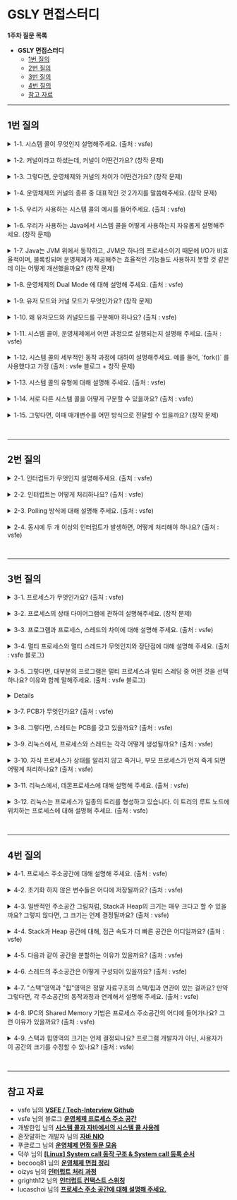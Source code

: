 
# GSLY 면접스터디

**1주차 질문 목록**

- **GSLY 면접스터디**
  - [1번 질의](#1번-질의)
  - [2번 질의](#2번-질의)
  - [3번 질의](#3번-질의)
  - [4번 질의](#4번-질의)
  - [참고 자료](#참고-자료)

<hr>

## 1번 질의

<details><summary>1-1. 시스템 콜이 무엇인지 설명해주세요. (출처 : vsfe)</summary>

<br>

- <ins><strong>시스템 콜은 운영체제의 커널이 제공하는 서비스에 대해, 응용 프로그램의 요청에 따라 커널에 접근하기 위한 인터페이스</strong></ins>
    - 예를 들어, 프로세스가 시스템의 자원이나, 서비스를 필요로 할 경우 운영체제에게 시스템 콜을 통하여 요청 할 수 있음

- 사용자 프로그램이 운영체제의 서비스를 받기 위해 커널 함수를 호출하는 것

- 시스템 콜은 <ins>소프트웨어 인터럽트</ins>인 Trap의 한 종류이다.

<br>

> Interrupt (넓은 의미)
> - Interrupt (하드웨어 인터럽트, 비동기적 인터럽트) : 좁은 의미의 인터럽트로써, 하드웨어가 발생시킨 인터럽트
> - Trap (소프트웨어 인터럽트)
>   - Exception (동기적 인터럽트, 비자발적) : 다른 메모리에 접근, 오버플로, 언더플로, 입출력 장치에 의한 인터럽트, 0으로 나눗셈 한 경우 등등
>   - System call (자발적) : 프로그램이 커널 함수를 호출하는 경우

</details>

<br>

<details><summary>1-2. 커널이라고 하셨는데, 커널이 어떤건가요? (창작 문제)</summary>

<br>

- 커널은 운영체제의 핵심적인 부분으로, 항상 실행되고 있는 중요한 프로그램

- 하드웨어와 응용 프로그램 사이에서 직접적인 상호작용을 담당

</details>

<br>

<details><summary>1-3. 그렇다면, 운영체제와 커널의 차이가 어떤건가요? (창작 문제)</summary>

<br>

- 운영체제는 시스템 전체를 관리하고 사용자와 응용 프로그램에 다양한 서비스를 제공

- 커널은 운영체제의 핵심 부분으로 하드웨어와 직접적으로 상호 작용하여 시스템 기능을 제공하고 관리

- 운영체제 전체가 컴퓨터 부팅 시 반드시 실행되어야 하는 것은 아님. 그러나, 커널은 반드시 실행되어야함.

</details>

<br>

<details><summary>1-4. 운영체제의 커널의 종류 중 대표적인 것 2가지를 말씀해주세요. (창작 문제)</summary>

<br>

<p align="center"><img src="../image/2024.03.11-신재윤-image01.png" height="50%", width="75%"></p>

- 모놀리식 커널 : Application을 제외한 모든 system 관련 기능들 (예를 들어, I/O, 네트워크, 디바이스 지원, IPC, Filesystem 등등) 운영체제에서 일어나는 모든 일을 한 개의 커널이 전부 처리하는 방식이다. 대표적인 예시로 Unix, Linux 등등
    - 장점 : 각 Component간의 커뮤니케이션이 효율적
    - 단점 : 디바이스 드라이버를 추가/삭제 하려면 커널을 재빌드 해야 한다. 또한 하나가 죽으면 전체 시스템이 죽음

- 마이크로 커널 : 핵심적인 기능인 스케쥴링, 메모리 관리 등등만 커널에 담고 나머지는 제외하여 가볍게 만든 커널이다. 기존에 모놀리식 커널이 갖고 있던 시스템 기능들(VFS, IPC, Device driver)은 커널위의 서버의 형태로 존재한다. 이러한 이유로 하나의 서비스가 죽더라도 커널 전체가 죽는 일은 없다. 대표적인 예시로 임베디드 시스템에서 주로 사용된다.
    - 장점 : 서버를 추가하는 방식이기 때문에 기능을 추가하기 쉽고, 시스템이 견고하며 리얼타임성(실시간성)이 높음
    - 단점 : 시스템 기능들이 서버의 형태로 존재하기 때문에 커뮤니케이션 오버헤드가 있다.

- 위 두가지를 섞은 구조가 하이브리드 커널이다. 모듈의 형태로 쉽게 시스템 기능을 추가 할 수 있는 방식인데 윈도우가 가장 대표적

</details>

<br>

<details><summary>1-5. 우리가 사용하는 시스템 콜의 예시를 들어주세요. (출처 : vsfe)</summary>

<br>

<p align="center"><img src="../image/2024.03.11-신재윤-image02.png" height="50%", width="75%"></p>

- 예시 1) 터미널에 `cp in.txt out.txt` 명령어 입력 시 발생하는 시스템 콜
    - `in.txt` 파일이 접근할 수 있는 파일인지 검사하기 위해 시스템 콜 호출
    - 복사한 파일을 저장하기 위해 `out.txt` 도 검사하기 위해 시스템 콜 호출
    - 이 간단한 작업에서 아래와 같이 어마어마한 시스템 콜 발생

- 예시 2) `fork()`
  - 현재 프로세스와 동일한 새로운 프로세스를 생성할 때 사용
  - child process를 생성하기 위한 시스템 콜
  - 특징
    - 부모 프로세스 : 리턴 값이 자식 프로세스의 PID
    - 자식 프로세스 : 리턴 값이 0
    - 자식 프로세스는 열린 파일과 같은 자원, 권한, 스케줄링 속성을 부모 프로세스로부터 상속
  - 쓰기 시 복사(copy-on-write) 사용
    - 자식 프로세스가 시작할 때 부모의 페이지를 당분간 함께 사용
    - 둘중 한 프로세스가 공유중인 페이지에 쓸 때(변경점이 생겼을 때) 복사본을 생성
    - 수정을 하는 페이지에 대해서만 복사본이 생김 → 코드와 같은 곳은 자식과 부모 간 그대로 공유
    - 별도의 수정이 없을 시 vfork를 사용할 수도 있음(쓰기 시 복사 미사용, 데이터 영역 공유)
  - 데몬 프로세스의 경우 PID가 1인 systemd에서 fork되어 생성됨, 모든 데몬 프로세스의 루트 프로세스는 systemd

- 예시 3) `exec()`
  - 특정 바이너리 파일을 메모리로 적재하고, 기존 프로그램을 파괴하는 명령
  - 기존 프로세스에 새로운 프로세스를 덮어쓰기 하는 작업
  - 특징
    - 포크 이후 사용하면 부모 프로세스와 커널 자원을 공유하는 통신 가능한 다른 프로세스가 생성되는 것으로 볼 수 있음
    - 메모리가 새로운 프로세스로 대체되는 과정

- 그 외) `exit`, `open`, `getpid` 등등 다양함

</details>

<br>

<details><summary>1-6. 우리가 사용하는 Java에서 시스템 콜을 어떻게 사용하는지 자유롭게 설명해주세요. (창작 문제)</summary>

<br>

- C와 같은 언어는 직접 메모리에 접근하여 할당하거나 해제하지만, 이와 다르게 Java는 개발자가 직접 메모리를 관리하지 않는다. Java는 JVM 위에서 돌아가기에 이와 연관있다.

- Java는 시스템 콜을 사용하기 위해 JNI를 통하여 네이티브 메서드를 활용한다.
  - JNI(Java Navtive Interface) : C 혹은 C++로 작성된 모듈에 접근하게 해주는 인터페이스

- JVM → JNI → 시스템 콜 → 커널 → 디스크 컨트롤러 → 커널 버퍼 복사 → JVM 버퍼 복사

- 추가로, I/O 작업을 하는 상황이라 가정하면 읽기 요청을 한 쓰레드가 디스크에서 프로세스 내부 버퍼로 복사를 할 때 Blocking이 발생하기도 한다.

</details>

<br>

<details><summary>1-7. Java는 JVM 위에서 동작하고, JVM은 하나의 프로세스이기 때문에 I/O가 비효율적이며, 블록킹되며 운영체제가 제공해주는 효율적인 기능들도 사용하지 못할 것 같은데 이는 어떻게 개선했을까요? (창작 문제)</summary>

<br>

- JDK 1.4부터 기존에 입출력이 스트림 기반이며 논-버퍼 방식인 I/O의 느린 속도를 개선하고자 NIO (New I/O)가 추가 되었음

- NIO는 입출력이 채널 방식이라 양방향 통신이 가능해졌고, Buffer 방식을 지원하고 비동기를 지원한다.

- 이때문에, 1-6에서 언급한 순서가 가능하게 되었음

</details>

<br>

<details><summary>1-8. 운영체제의 Dual Mode 에 대해 설명해 주세요. (출처 : vsfe)
</summary>

<br>

- Dual Mode(이중 모드)란, CPU가 유저 모드(User Mode)와 커널 모드(Kernel Mode) 두 가지 모드 중 하나로 동작할 수 있는 기능을 의미

- 시스템의 안정성과 보안을 강화하기 위해 도입된 개념으로, 응용 프로그램과 운영 체제 간의 상호작용을 효과적으로 제어

</details>

<br>

<details><summary>1-9. 유저 모드와 커널 모드가 무엇인가요? (창작 문제)</summary>

<br>

<p align="center"><img src="../image/2024.03.11-신재윤-image03.png" height="50%", width="75%"></p>

- 운영체제는 <ins><strong>사용자 애플리케이션이 시스템을 손상시키는 것을 방지하기 위해</strong></ins> 2가지 모드 제공
  - CPU에 있는 Mode bit로 모드를 구분하여 0은 커널모드, 1은 사용자모드로 나뉨

- 유저 모드: 사용자 애플리케이션 코드 실행, 사용자가 접근할 수 있는 영역에 제한 있음, 하드웨어 접근 안됨 (시스템 콜 필요, 사용자 애플리케이션이 유저 모드로 동작)

- 커널 모드: 파일 읽기/쓰기/출력 (디스크 드라이버가 커널 모드로 동작)

</details>

<br>

<details><summary>1-10. 왜 유저모드와 커널모드를 구분해야 하나요?  (출처 : vsfe)</summary>

<br>

<p align="center"><img src="../image/2024.03.11-신재윤-image05.png" height="50%", width="75%"></p>

- 간단하게 말하면, <ins><strong>사용자 모드와 커널 모드의 구분이 없다면, 응용 프로그램이 시스템에 접근할 수 있는 길이 열리기 때문</strong></ins>이다. 운영체제의 경우, 시스템에 영향을 끼칠 수 있는 몇몇 명령어를 <ins><strong>특권 명령 (Privileged Instruction)</strong></ins> 으로 지정함으로써 운영체제 자신을 보호한다. 응용 소프트웨어가 해당 명령을 시행하려고 접근하게 된다면, OS 측에서 잘못된 접근으로 인식하여 트랩을 걸어 프로그램을 중단 시켜버릴 수 있다.

- 입출력 장치 보호 : 사용자 애플리케이션에서 입출력을 사용하려면 운영체제를 통해서 수행하도록 하여 프로그램이 동시에 입출력을 사용하려고 하면 운영체제 내부에서 순서를 정하여 혼선을 막아줄 수 있음

- 메모리 보호 : 애플리케이션이 자신의 메모리 영역이 아닌 운영체제나 다른 애플리케이션의 메모리 영역에 침범하려하면 매우 위험하다. 따라서, address bus 중간에 설치된 하드웨어 칩인 MMU(Memory Management Unit)를 도입하여 두 개의 레지스터를 통해 해당 프로그램의 주소 범위를 저장하고 주소 범위에 해당하는 주소 값일 때만 bus를 통과하게 하여 메모리 보호

- CPU 보호 : 하나의 프로그램이 CPU를 독점하게 되면 다른 프로그램은 수행되지 못하니까 독점 방지해야한다. 대표적인 예시로 무한 반복이 있는데, 이를 해결하기 위해 Timer를 두어 일정 시간이 지나면 타이머 인터럽트를 발생시키고, 인터럽트가 발생하면 반드시 운영체제 내의 ISR로 이동하므로, 해당 ISR에서 각 프로그램의 CPU 점유 시간을 측정하여 적절히 분배되도록 조정하도록 함

</details>

<br>

<details><summary>1-11. 시스템 콜이, 운영체제에서 어떤 과정으로 실행되는지 설명해 주세요. (출처 : vsfe)</summary>

<br>

1. 응용 프로그램이 시스템 콜을 통하여 원하는 서비스 요청
2. trap mode bit = 0 이용하여 CPU 모드가 유저 모드(1)에서 커널 모드(0)로 변경
3. 시스템 콜 수행
4. 끝나면 return mode bit = 1 이용하여 커널 모드(0)에서 유저 모드(1)로 변경되면서 응용 프로그램으로 결과 반환

<br>

조금 더 쉬운 버전으로 설명하면 아래와 같다.

1. 유저모드에서 프로세스 실행
2. 프로세스가 시스템 콜 호출
3. 커널모드로 전환
4. 작업 수행
5. 작업 완료 이후 유저모드로 다시 전환

</details>

<br>

<details><summary>1-12. 시스템 콜의 세부적인 동작 과정에 대하여 설명해주세요. 예를 들어, `fork()` 를 사용했다고 가정 (출처 : vsfe 블로그 + 창작 문제)</summary>

<br>

<p align="center"><img src="../image/2024.03.11-신재윤-image04.png" height="50%", width="75%"></p>

1. 응용 프로그램에서 `fork()` 시스템 콜 호출

2. C 라이브러리인 libc.a 같은 곳에서 `fork()` 시스템 콜 고유 번호인 2 저장하고 `0x80` 인터럽트 발생시킴

3. 커널은 IDT (Interrupt Descripter Table, 인터럽트의 종류를 판단하기 위해 사용함) 에서 `0x80` 주소에 있는 `system_call()` 찾음

4. `system_call()` 함수에서는 호출된 시스템 콜 번호와 모든 레지스터를 스택에 저장하고 올바른 시스템콜 번호인지 검사후 `sys_calll_table[시스템_콜_테이블]`에서 시스템 콜 번호에 해당하는 함수를 호출

5. 함수가 종료 되면 entry.S에 정의되어 있는 ret_from_sys_call()함수에 의해 사용자 프로세서로 돌아감

</details>

<br>

<details><summary>1-13. 시스템 콜의 유형에 대해 설명해 주세요. (출처 : vsfe)</summary>

<br>

- 대표적으로 `파일 관리` (open, read, write, close), `프로세스 제어` (fork, wait, exit), `장치 관리` (read, write), `정보 유지` (getpid, alarm, sleep), `통신` (pipe), `보호` (chmod, umask)가 있음

</details>

<br>

<details><summary>1-14. 서로 다른 시스템 콜을 어떻게 구분할 수 있을까요? (출처 : vsfe)</summary>

<br>

- 커널은 내부적으로 각각의 시스템 콜을 구분하기 위해 각각 시스템 콜은 고유한 이름, 매개변수, 시스템 콜 번호, 번호에 해당하는 서비스 루틴 등을 가지고 있음
    - 시스템 콜 이름 : open, read, write와 같이 다른 이름
    - 매개변수 : 매개변수의 종류와 값에 따라 시스템 콜이 어떤 동작 수행하는지 구분 가능
        - 예를 들어, open 이면 파일 경로와 옵션을 매개변수로 전달
        - 예를 들어, fork 이면 새로운 프로세스를 생성하는데 필요한 정보를 매개변수로 전달

- 커널은 요청받은 시스템 콜에 대응하는 기능번호를 확인 -> 그에 맞는 서비스 루틴 호출

</details>

<br>

<details><summary>1-15. 그렇다면, 이때 매개변수를 어떤 방식으로 전달할 수 있을까요? (창작 문제)</summary>

- 매개변수를 레지스터에 담기
    - 매개변수가 레지스터의 수보다 많은 경우가 있으므로 적절한 방법 X

- **매개변수를 연속적 (블록) 또는 불연속적 (테이블 사용)으로 메모리에 담은 뒤, 주소를 레지스터에 담기**
    - 크기에 제한이 없으므로, 보통 이 방법을 많이 사용

- 스택에 매개변수를 담기
    - 스택에 담긴 모든 데이터를 레지스터에 옮기고 스택에 원소를 담아야 하기 때문에, 결과적으로 첫 번째 방법과 큰 차이가 없음

</details>

<br><hr>

## 2번 질의

<details><summary>2-1. 인터럽트가 무엇인지 설명해주세요. (출처 : vsfe)</summary>

<br>

- 인터런트는 <ins><strong>현재 실행 중인 작업을 즉시 중단하고 발생한 상황에 대한 우선 처리가 필요함을 CPU에 알리는 것</strong></ins>이다. 

- 필요 이유 : 대부분의 컴퓨터는 한 개의 CPU를 사용하므로 한 순간에는 하나의 일 밖에 처리할 수 없기 때문에 어떤 일을 처리하는 도중에 우선 순위가 급한 일을 처리할 필요가 있을 때 대처할 수 있는 방안이 필요

- 인터럽트에는 하드웨어 인터럽트와 소프트웨어 인터럽트가 있고, 소프트웨어 인터럽트는 다시 비자발적인 exception과 자발적인 system call로 나뉜다.

- Interrupt (하드웨어 인터럽트, 비동기적 인터럽트) : 좁은 의미의 인터럽트로써, 하드웨어가 발생시킨 인터럽트
 - Trap (소프트웨어 인터럽트)
   - Exception (동기적 인터럽트, 비자발적) : 다른 메모리에 접근, 오버플로, 언더플로, 입출력 장치에 의한 인터럽트, 0으로 나눗셈 한 경우 등등
   - System call (자발적) : 프로그램이 커널 함수를 호출하는 경우

<br>

> - 외부 인터럽트와 로 보는 시선도 있음 (출처 : [vsfe](https://velog.io/@klm03025/%EC%9A%B4%EC%98%81%EC%B2%B4%EC%A0%9C-%EC%9D%B8%ED%84%B0%EB%9F%BD%ED%8A%B8%EC%8B%9C%EC%8A%A4%ED%85%9C-%EC%BD%9C))
>   - 내부 인터럽터를 트랩이라고 한다고 함 
>   <br><br>
> - <ins><strong>외부 인터럽트</strong></ins>
>   - 전원 이상 인터럽트(Power fail interrupt) : 정전이 발생하거나, 파워에 이상이 발생했을 때 동작
>   - 기계 착오 인터럽트(Machine check interrupt) : CPU에 문제가 발생할 때 동작
>   - 외부 신호 인터럽트(External interrupt)
>       - 타이머에 의한 인터럽트 : 여러 프로세스가 하나의 CPU를 공유하기 때문에, 다양한 방법으로 CPU는 어떤 프로세스를 다룰지 선택할 수 있다. (우리는 이것을 CPU 스케쥴링이라고 부름) 여기서, Time Sharing 방식의 Preemptive 스케쥴링을 선택할 수 있는데, 여기서 자원이 할당된 시간이 다 끝난 경우 해당 프로세스를 중단해야 한다. (Context Switching)
>       - 키보드로 인터럽트 키를 누른 경우 : ex. Control + Alt + Delete
>       - 외부장치로부터 인터럽트 요청이 있는 경우
>   - 입출력 인터럽트(I/O Interrupt)
>       - 입출력장치가 데이터 전송을 요구하거나 전송이 끝나 다음 동작이 수행되어야 할 경우
>       - 입출력 데이터에 이상이 있는 경우
> <br><br>
> - <ins><strong>내부 인터럽트</strong></ins>
>   - 잘못된 명령이나 잘못된 데이터를 사용할때 발생한다. 다른 말로 프로그램 검사 인터럽트 (Program check interrupt) 라고 부르는데, 크게 다음과 같은 것들이 있다.
>   - Division by zero
>   - Overflow/Underflow
>   - 기타 프로그램 Exception

</details>

<br>

<details><summary>2-2. 인터럽트는 어떻게 처리하나요? (출처 : vsfe)</summary>

<br>

<p align="center"><img src="../image/2024.03.11-신재윤-image06.png" height="50%", width="75%"></p>

1. <ins><strong>하드웨어에서 트리거 이벤트 발생 시, 인터럽트 요청 신호를 CPU의 인터럽트 요청 라인이라는 선으로 보냄</strong></ins>

2. <ins><strong>CPU가 인터럽트 요청 라인을 통해 인터럽트를 감지하면 인터럽트 핸들링 시작</strong></ins>
   - 인터럽트 핸들링 (interrupt handling) : 인터럽트가 발생한 경우 처리해야 할 일의 절차
   - 인터럽트 핸들러는 디바이스에 맞게 다양하게 존재. ex) 키보드 인터럽트 핸들러, 터치 인터럽트 핸들러 등등

3. <ins><strong>현재 실행 중이던 프로그램은 중단하고, 상태를 프로세스 메모리 구조에서의 스택에 저장</strong></ins>
   - PCB(Process Control Block)에는 수행 중이던 PC, 메모리 주소, 레지스터 값, 하드웨어 상태 등이 저장됨
   - PC(Program Counter) : 다음에 실행할 명령어의 주소
   - Context : 프로세스와 관련된 정보의 집합
     - CPU register context => in CPU(Processor)
     - Code & data, Stack, PCB => in Memory

4. <ins><strong>인터럽트 벡터에서 인터럽트 서비스 루틴의 주소 찾음</strong></ins>
   - 인터럽트 벡터 (interrupt vector) : 인터럽트를 유발한 장치를 위한 인터럽트 서비스 루틴의 주소 배열

5. <ins><strong>인터럽트 서비스 루틴의 주소로 이동해서 인터럽트 서비스 루틴 수행</strong></ins>

6. <ins><strong>인터럽트 서비스 완료 이후, 원래 실행 중이던 프로그램으로 복구</strong></ins>
   - 이때, 이전에 실행 중이던 프로그램이 실행될 수도 있지만, 준비 큐의 가장 앞에 있던 프로그램이 다시 올라올 수도 있음
   - PCB에 저장된 context를 복구하면서 올라옴

</details>

<br>

<details><summary>2-3. Polling 방식에 대해 설명해 주세요. (출처 : vsfe)</summary>

<br>

- 인터럽트 방식과 비교되는 방식으로, CPU가 직접 입출력장치에 데이터를 가져오거나 내보내는 방식

- <ins><strong>Polling</strong></ins>
  - CPU가 직접 입출력장치에 데이터를 가져오거나 내보내는 방식
  - CPU가 입출력장치의 상태를 주기적으로 계속 검사하여 어떠한 조건을 만족하면 데이터 처리
  - 반복적인 모니터링 작업으로 인해 작업의 효율이 떨어지기 때문에 오늘날의 다양한 프로세스를 처리하기에는 적합하지 않음

- <ins><strong>Interrupt</strong></ins>
  - CPU가 아닌 주변의 입출력장치(입출력 관리자)가 대신 입출력 해주는 방식
    - 때문에 데이터의 입출력이 이루어지는 동안 CPU는 다른 작업을 할 수 있음
  - CPU의 작업과 저장장치의 데이터 이동을 독립적으로 운영할 수 있어 시스템의 효율을 높임
  - 현대 운영체제는 인터럽트 기반의 시스템을 사용

</details>

<br>

<details><summary>2-4. 동시에 두 개 이상의 인터럽트가 발생하면, 어떻게 처리해야 하나요? (출처 : vsfe)</summary>

<br>

- 최신 운영체제에서는 인터럽트가 비동기 이벤트를 처리하기 위해 자주 사용되기에, 두 개 이상의 인터럽트 발생에 대한 처리가 필요했음
- 인터럽트 마스킹, 인터럽트 우선순위 부여와 같은 방식으로 처리 가능

- <details><summary>자세한 설명</summary><ul><li>원칙적으로는 데이터의 일관성을 유지하기 위하여 인터럽트 처리 중에 다른 인터럽트가 발생하는 것을 허용하지 않음 → 그러나 현대 운영체제에서는 더욱 정교한 기능이 필요해졌음</li><ul><li><ins><strong>인터럽트 처리 연기</strong></ins> 가능해야함</li><li>적절한 인터럽트 핸들러로 <ins><strong></strong></ins> 할 방법 필요</li><li>우선순위가 높은 인터럽트와 낮은 인터럽트를 구분하고 적절한 긴급도로 대응할 수 있도록 <ins><strong>다단계 인트럽트</strong></ins>가 필요</li></ul><br><li><ins><strong>인터럽트 마스킹</strong></ins></li><br><p align="center"><img src="../image/2024.03.11-신재윤-image07.png" height="50%", width="75%"></p><ul><li>대부분 CPU에는 인터럽트 요청 라인(interrupt request line)이 2개 있음</li><li>마스크 불가능 인터럽트(nonmaskable interrupt) : 복구할 수 없는 메모리 오류와 같은 이벤트를 위한 것으로, 미리 예약된 것</li><li>마스킹 가능(maskable) : 인터럽트 되어서는 안되는 중요한 명령 시퀀스를 실행하기 이전에 CPU에 의해 꺼질 수 있음. 보통 장치 컨트롤러가 서비스를 요청하기 위해 사용</li><li>위 그림의 경우 0~31까지 마스킹 불가능, 32~255까지 마스킹 가능</li></ul><br><li><ins><strong>인터럽트 체인</strong></ins></li><ul><li>벡터 방식 인터럽트의 목적은 서비스가 필요한 장치를 결정하기 위해 하나의 인터럽트 핸들러가 가능한 모든 인터럽트 소스를 검색할 필요를 줄이는 것</li><li>그러나, 실제 컴퓨터에는 인터럽트 벡터의 주소 개수보다 많은 장치가 있음</li><li>인터럽트 체인을 통해 인터럽트 벡터의 각 원소는 인터럽트 핸들러 리스트의 헤드를 가리킴</li><li>인터럽트 발생 시, 요청을 처리할 수 있는 핸들러가 발견될 때까지 해당하는 리스트의 핸들러가 호출됨</li><li>이러한 방법을 통해, 큰 크기의 인터럽트 테이블의 오버헤드와 하나의 인터럽트 핸들러로 디스패치 하는 것의 비효율성을 줄였음 → 인터럽트 체인으로 효율적인 디스패치!</li><br></ul><li><ins><strong>인터럽트 우선순위 레벨</strong></ins></li><ul><li>CPU는 모든 인터럽트를 마스킹하지 않고도 우선순위가 낮은 인터럽트 처리를 연기할 수 있고, 우선순위가 높은 인터럽트가 우선순위가 낮은 인터럽트의 실행을 선점할 수 있음</li></ul></ul></details>

</details>

<br><hr>

## 3번 질의

<details><summary>3-1. 프로세스가 무엇인가요? (출처 : vsfe)</summary>

<br>

- <ins><strong>프로그램이 메모리에 올라가서 실행 중인 상태가 된 것</strong></ins>

- 각 프로세스는 고유한 메모리 공간, 리소스 및 시스템 관련 정보를 갖고 있으며, 독립적인 실행 단위
  - 메모리 구조 : Code 영역, Data 영역, Heap 영역, Stack 영역으로 구성 (4-1 문제 참조, 프로세스 주소공간)
  - 스케줄링의 대상이 되는 작업/task와 같은 의미
  - 운영체제가 자원을 할당하는 최소 단위
  - 최소 하나의 스레드를 가지며, 스레드 단위로 스케줄링

- Java의 경우 JVM을 보통의 프로세스처럼 실행시킴
  - JVM은 Java 프로그램을 virtual machine 안에서 실행시킴

</details>

<br>

<details><summary>3-2. 프로세스의 상태 다이어그램에 관하여 설명해주세요. (창작 문제)</summary>

<br>

- 프로세스는 실행되면서 상태가 변하는데, 이를 다이어그램으로 나타낸 것

    <p align="center"><img src="../image/2024.03.11-신재윤-image09.png" height="50%", width="75%"></p>

    - `new(새로운)` : 프로세스 생성 중
    - `ready(준비)` : 프로세스가 처리기에 할당되기를 대기
    - `running(실행)` : 명령어들이 실행되고 있음
    - `waiting(대기)` : 프로세스가 어떤 이벤트가 발생하기를 대기
      - 이때의 이벤트는 입출력 완료 또는 신호의 수신 같은 것
    - `terminated(종료)` : 프로세스의 실행 종료됨

<br>

- 상세한 과정
  - `새로운(new) -> 준비(ready)` : 생성 완료되면 OS 커널에 존재하는 ready queue에 올라감
  - `준비(ready) -> 실행(running)` : ready queue에 있는 프로세스들을 OS가 프로세스 스케쥴링 알고리즘에 의해 running 상태로 가야할 프로세스를 CPU로 할당하면 프로세스가 running 상태가 됨
  - `실행(running) -> 준비(ready)` : 현재 running 상태에 있는 프로세스 A보다 ready queue에서 대기하고 있는 프로세스 B가 우선순위가 높을 때, preemptive schedule(선점형)인 경우 프로세스 A는 ready상태로 오게되고, 프로세스 B는 running 상태로 가서 CPU 할당 받음
  - `실행(running) -> 대기(waiting)` : 현재 running 상태에 있는 프로세스 A에서 입출력 이벤트가 발생했을 때 프로세스 A가 waiting 상태가 됨
  - `대기(waiting) -> 준비(ready)` : 입출력 이벤트가 종료된 프로세스는 다시 ready 상태가 됨
  - `실행(running) -> 종료(terminated)` : 프로세스 종료 시
  - `준비(ready), 대기(waiting)` 상태에는 여러 프로세스 존재 가능
  - 만약, 싱글코어 CPU라면 `실행(running)` 상태에는 프로세스가 단 1개
    - 하나의 작업을 매우 짧은 시간동안 처리 한 후 다른 작업으로 넘어가는 것을 반복하기 때문에 우리가 겉으로 보기엔 여러 작업들이 동시에 실행되는 것 처럼 보인다. (동시성: Concurrency)

</details>

<br>

<details><summary>3-3. 프로그램과 프로세스, 스레드의 차이에 대해 설명해 주세요. (출처 : vsfe)</summary>

<br>

- <ins><strong>프로그램 (program)</strong></ins>
    - 사용자가 원하는 일을 처리할 수 있도록 프로그래밍 언어를 사용해 올바른 수행절차를 표현해 놓은 명령어들의 집합
    - 컴퓨터에서 어떤 작업을 위해 실행할 수 있는 정적인 상태의 파일
    - 메모리에 적재되기 전 상태인 파일

- <ins><strong>프로세스 (process)</strong></ins>
    - 운영체제가 메모리 등의 필요한 자원을 할당해준 실행 중인 프로그램
    - <ins>OS로부터 자원을 할당받는 단위</ins>
    - 프로그램이 메모리에 올라가서 실행 중인 상태가 된 것

- <ins><strong>스레드 (thread)</strong></ins>
    - 프로세스 내에서의 작은 실행 단위
    - <ins>작업을 수행하는 단위</ins>
    - 하나의 프로세스 내에 여러 스레드 존재
    - 독립적으로 스레드가 가지는 것
      - 스레드 실행 환경 정보, 지역 변수(스택에 있는거), stack
    - 스레드가 공유하는 것 (프로세스의 정보)
      - code 영역, data 영역 (전역 변수), heap 영역

</details>

<br>

<details><summary>3-4. 멀티 프로세스와 멀티 스레드가 무엇인지와 장단점에 대해 설명해 주세요. (출처 : vsfe 블로그)</summary>

<br>

- <ins><strong>멀티 프로세스 (Multi Process)</strong></ins>
    - 하나의 프로그램을 여러 개의 프로세스로 나눠서 사용하는 것
    - 장점
      - 각각의 프로세스는 OS에게 자원을 할당 받으므로, 서로의 메모리를 침범하지 않음
      - 각각의 프로세스에 문제가 생겨도 다른 프로세스에는 영향을 미치지 않는다. (즉, 안정적이다.)
    - 단점
      - 각각의 프로세스는 서로 독립된 메모리 공간을 할당 받았기 때문에, 서로 메모리를 공유하기 위해선 IPC (Inter Process Communication) 기법을 사용해 공유해야 하는데, 이 과정에서 추가적인 설비가 필요하기도 하고 다소 비효율적
      - Context Switching이 발생하면 시간이 오래 걸리게 됨

- <ins><strong>멀티 스레드 (Multi Thread)</strong></ins>
  - 하나의 프로세스가 여러 개의 스레드를 갖고, 각각의 스레드가 서로 다른 작업들을 수행하는 것
  - 장점
    - 프로세스를 추가적으로 생성하지 않기 때문에, 비용 측면에서 매우 효율적
    - 스레드는 동일한 프로세스 내 자원을 공유하기 때문에, 데이터를 공유하는 데 있어 프로세스에 비해 효율적
  - 단점
    - 공통된 자원을 공유하기 때문에, 설계가 다소 어려움
    - 하나의 스레드에 문제가 생기면 프로세스 전체에 문제가 발생

</details>

<br>

<details><summary>3-5. 그렇다면, 대부분의 프로그램은 멀티 프로세스과 멀티 스레딩 중 어떤 것을 선택하나요? 이유와 함께 말해주세요. (출처 : vsfe 블로그)</summary>

<br>

- <ins><strong>대부분의 프로그램에서 멀티 스레딩 선택</strong></ins>
  - 멀티 프로세스의 경우, 멀티 프로세스를 시작하기 위해 여러개의 프로세스를 실행해야 하는데, 이 과정에서 많은 비용이 소모
  - 각각의 프로세스가 Context Switching 되는 과정에서도 많은 비용이 소모됨
    - Process Context Switching은 무겁지만, Thread Context Switching은 이에 비해 비교적 빠르니까
  - IPC보다 스레드의 자원 공유 방식이 더 빠름

</details>

<br>

<details><strong>3-6. 크롬의 경우에는 멀티 프로세스 구조를 택하는데 왜 그렇다고 생각하시나요? (출처 : vsfe 블로그)</strong>

<br>

- <ins><strong>각각의 탭이나 확장 중 하나에 문제가 생겨도 전체 브라우저에 문제가 가지 않도록 각각을 서로 다른 프로세스로 분리시켜 관리하는 것</strong></ins>

</details>

<br>

<details><summary>3-7. PCB가 무엇인가요? (출처 : vsfe)</summary>

<br>

- <ins><strong>PCB(Process Control Block, 프로세스 제어 블록) : 운영체제에서 프로세스를 제어하기 위해 프로세스와 관련된 정보를 저장해놓은 데이터 구조</strong></ins>
    - 프로세스의 상태 정보를 저장하는 구조체
    - 프로세스 상태 관리와 문맥 교환(Context switching)을 위해 필요
    - PCB는 프로세스 생성 시에 만들어지며, 주기억장치(ROM, RAM)에 유지됨

- <ins><strong>PCB에 저장되는 정보</strong></ins>
  - Process ID (PID): 프로세스의 고유 번호
  - Process state (상태): 준비/대기/실행/종료 등의 상태
  - Program counter (PC): 프로세스 내에서 실행될 다음 명령의 주소
  - CPU 레지스터 및 일반 레지스터: 프로세스를 실행하기 위해 저장해야 할 레지스터에 대한 정보
  - CPU 스케줄링 정보: 우선순위, 최종 실행시간, CPU 점유시간 등
  - 메모리 관리 정보 : 프로세스의 주소 공간
  - 입출력 상태 정보 : 프로세스에 할당된 입출력 장치 목록, 열린 파일 목록 등
  - 프로세스 계정 정보 : 페이지 테이블, 스케줄링 큐 포인터, 소유자, 부모 등
  - Stack Pointer : 부모 프로세스에 대한 포인터, 자식 프로세스에 대한 포인터, 프로세스가 위치한 메모리 주소에 대한 포인터, 할당된 자원에 대한 포인터 정보. 함수 호출할 때 스택의 가장 위쪽 데이터의 위치를 가리킴

</details>

<br>

<details><summary>3-8. 그렇다면, 스레드는 PCB를 갖고 있을까요? (출처 : vsfe)</summary>

<br>

- <ins><strong>PCB와 유사한 데이터 구조를 가진 TCB(Thread Control Block)이 있음</strong></ins>
    - thread와 관련된 data만 있으면 되기 때문에 PCB보다 적은 데이터를 가짐
    - thread가 생성될 때마다 생성되고, thread가 종료되면 해제. 보통 Linked list로 구현

    <p align="center"><img src="../image/2024.03.11-신재윤-image10.png" height="50%", width="75%"></p> 

    <p align="center"><img src="../image/2024.03.11-신재윤-image12.png" height="50%", width="75%"></p> 

    <p align="center"><img src="../image/2024.03.11-신재윤-image11.png" height="50%", width="75%"></p> 

    - Thread ID (TID) : 스레드의 고유 번호
    - Thread state (상태)
      - 순서열 레지스터 : 명령의 진행 상태 저장
      - 스택 포인터 : 스레드가 함수 호출할 때 저장하는 곳이 스택이라서 실행흐름을 저장하는데 필요
      - Program counter : 스레드 내에서 실행될 다음 명령의 주소
    - 스케쥴링 정보
    - PCB에 대한 포인터 : 해당 스레드를 포함하는 프로세스

</details>

<br>

<details><summary>3-9. 리눅스에서, 프로세스와 스레드는 각각 어떻게 생성될까요? (출처 : vsfe)</summary>

<br>

- <ins><strong>프로세스 생성</strong></ins>
  - 리눅스는 부팅될 때 부트로더에서 커널을 작동
    - 부트로더 : OS가 시동되기 이전에 미리 실행되면서 커널이 올바르게 시동되기 위해 필요한 모든 관련 작업을 마무리하고. 최종적으로 운영 체제를 시동시키기 위한 목적을 가진 프로그램
  - 커널은 <ins><strong>init 프로세스</strong></ins>를 실행
    - init 프로세스 : 모든 프로세스의 부모 프로세스
      - 데몬 프로세스: 서비스의 요청에 대해 응답하기 위해 오랫동안 실행중인 백그라운드 프로세스
      - 시스템이 종료될때까지 계속 running 상태
      - 부모가 죽은 모든 프로세스를 입양
      - 이 프로세스로부터 모든 시스템/사용자 프로세스가 파생
  - <ins><strong>부모 프로세스에서 자식 프로세스를 만들때: `fork()`와 `exec()` 실행</strong></ins>
    - `fork()` : 부모 프로세스와 동일한 정보 (PCB)를 갖는 자식 프로세스를 만드는 시스템 콜
    - `exec()` : 새로운 정보로 `exec()`를 호출한 부모 프로세스를 덮어버리는 시스템 콜
    - 대부분 `fork()` 후 `exec()` 사용

<br>

- <ins><strong>스레드 생성</strong></ins>
  - <ins><strong>`pthread_create()` 시스템 호출 함수 사용</strong></ins>
    - 같은 프로그램 내에서 작은 작업을 처리하는데 `fork()`를 통해 부모와 동일한 자식 프로세스를 만드는 것은 오버헤드가 큼 (1-12 문제 참조) → 스레드 필요
    - 스레드는 부모 프로세스의 PCB 정보를 모두 가짐 (대부분이 포인터로 이루어짐)
    - 부모 프로세스와 같은 정보에 접근할 수 있지만 굉장히 가볍고 해당 정보로 필요한 작업만 처리 가능

</details>

<br>

<details><summary>3-10. 자식 프로세스가 상태를 알리지 않고 죽거나, 부모 프로세스가 먼저 죽게 되면 어떻게 처리하나요? (출처 : vsfe)</summary>

<br>

- <ins><strong>좀비 프로세스 (Zombie Process)</strong></ins>
  - 자식 프로세스가 부모 프로세스보다 먼저 죽은 경우
  - 자식 프로세스가 부모 프로세스보다 먼저 죽어서 부모 프로세스가 종료 상태를 회수할 경우를 위해 <ins>커널이 자식 프로세스의 최소한의 정보 (PID, 종료 상태)를 남겨둠</ins>
  - <ins>부모 프로세스가 wait 함수를 호출하여 이 상태를 회수 → 모든 정보 제거 → 자식 프로세스 완전히 소멸</ins>
  - 부모 프로세스가 wait 함수를 호출하지 않아 정보가 메모리에 남아있는 경우
  - 좀비 프로세스가 쌓이면 리소스의 유출을 야기할 수도 있음 → 처리 필요

- <ins><strong>고아 프로세스 (Orphan Process)</strong></ins>
  - 부모 프로세스가 자식 프로세스보다 먼저 죽은 경우
  - 운영체제는 고아 프로세스를 허용하지 않음 → 부모 프로세스가 먼저 종료되면 <ins>자식 프로세스의 새로운 부모 프로세스로 init이 설정됨</ins>
  - <ins>init 프로세스는 자식 프로세스가 종료될 때까지 기다린 후 wait 함수 호출 → 고아 프로세스의 종료 상태를 회수하여 좀비 프로세스가 되는 것을 방지</ins>
  - 성능 저하의 원인
    - 고아 프로세스는 프로세스 자신이 시스템의 자원을 낭비할 수 있음
    - 시스템이 프로세스가 종료될 때까지 추적해야 함

</details>

<br>

<details><summary>3-11. 리눅스에서, 데몬프로세스에 대해 설명해 주세요. (출처 : vsfe)</summary>

<br>

- <ins><strong>데몬 프로세스 (Daemon Process)</strong></ins>
  - 서비스의 요청에 대해 응답하기 위해 오랫동안 실행중인 <ins>백그라운드 프로세스</ins>
    - 부팅시 자동으로 켜짐
    - 백그라운드 프로세스 중 부모프로세스(PPID)가 1이거나 다른 데몬프로세스인 프로세스
    - 대표적인 데몬 프로세스: 웹서버
      - 웹서버 데몬 프로세스는 서버에서 터미널을 통해 실행될 수 있지만 tty/pts 등 터미널을 통해 사용자와 대화할 필요 없음 → 백그라운드 프로세스로 만들어짐 <br><br>

    > 포그라운드 프로세스: 표준입출력장치 (터미널/키보드)를 통해 대화 <br><br>
    > 백그라운드 프로세스: 입력장치에 대해 터미널과의 관계를 끊은 모드 프로세스 (사용자에게 키보드를 통해 입력받지 않고 스스로 동작하는 프로세스)

</details>

<br>

<details><summary>3-12. 리눅스는 프로세스가 일종의 트리를 형성하고 있습니다. 이 트리의 루트 노드에 위치하는 프로세스에 대해 설명해 주세요. (출처 : vsfe)</summary>

<br>

- <ins><strong>init 프로세스</strong></ins>
  - 모든 프로세스의 부모 프로세스 (트리의 루트 노드에 위치)
  - 리눅스가 부팅될 때 부트로더에서 커널을 작동시키는데, 이때 커널이 init 프로세스 실행시킴
  - 시스템이 종료될때까지 계속 running 상태
  - 시스템의 기본적인 초기화 및 관리를 담당
    - ex) 시스템 서비스의 시작 및 중지, 사용자 로그인 및 로그아웃 등의 작업을 처리
  - 부모가 죽은 모든 프로세스를 입양
  - 이 프로세스로부터 모든 시스템/사용자 프로세스가 파생

    > 부트로더 : OS가 시동되기 이전에 미리 실행되면서 커널이 올바르게 시동되기 위해 필요한 모든 관련 작업을 마무리하고. 최종적으로 운영 체제를 시동시키기 위한 목적을 가진 프로그램


</details>

<br><hr>

## 4번 질의

<details><summary>4-1. 프로세스 주소공간에 대해 설명해 주세요. (출처 : vsfe)</summary>

<br>

- <ins><strong>프로세스 주소공간 : 프로세스가 메모리를 할당 받으면, 자신만의 방법으로 메모리를 관리하기 위해 이 공간들을 어떤 구조로 표현한 것</strong></ins>
  - 메모리는 한정되어 있기 때문에, 프로세스는 다양한 방법으로 메모리를 절약하려고 시도

    <p align="center"><img src="../image/2024.03.11-신재윤-image08.png" height="50%", width="75%"></p>

  - Stack 영역
    - 함수의 호출과 관계되는 지역 변수와 매개변수가 저장되는 영역
    - Stack 영역의 값은 함수의 호출과 함께 할당되며, 함수의 호출이 완료되면 소멸
    - 메모리의 높은 주소에서 낮은 주소의 방향으로 할당된다.
    - 재귀 함수가 너무 깊게 호출되거나 함수가 지역변수를 너무 많이 가지고 있어 stack 영역을 초과하면 stack overflow 에러가 발생

  - Heap 영역
    - 런타임에 크기가 결정되는 영역
    - 사용자에 의해 공간이 동적으로 할당 및 해제
    - 주로 참조형 데이터 (ex. 클래스) 등의 데이터가 할당
    - 메모리의 낮은 주소에서 높은 주소의 방향으로 할당된다.

  - Data 영역
    - 전역 변수나 Static 변수 등 프로그램이 사용할 수 있는 데이터를 저장하는 영역
    - 어떤 프로그램에 전역/static 변수를 참조하는 코드가 존재한다면, 이 프로그램은 컴파일 된 후에 data 영역을 참조하게 됨
    - 프로그램의 시작과 함께 할당되며, 프로그램이 종료되면 소멸
    - 단, 초기화 되지 않은 변수가 존재한다면, 이는 BSS 영역에 저장 (그림에는 없음)

  - Text (Code) 영역
    - 프로그램이 실행될 수 있도록 CPU가 해석 가능한 기계어 코드가 저장되어 있는 공간으로, 프로그램이 수정되면 안 되므로 ReadOnly 상태로 저장 되어있음 <br><br><br>

</details>

<br>

<details><summary>4-2. 초기화 하지 않은 변수들은 어디에 저장될까요? (출처 : vsfe)</summary>

<br>

- <ins><strong>BSS (Block Started by Symbel) 영역</strong></ins>
  - 전역으로 선언된 초기화 되지 않은 데이터 영역
  - 컴파일타임에 메모리 할당
  - 크기 고정
  - 초기화되지 않은 변수에 대해 메모리는 할당되지만, 특정 값으로 초기화되지는 않지만 대신, 운영체제에 따라서 기본 값 (보통 0)으로 변수를 초기화해주는 경우도 있음

</details>

<br>

<details><summary>4-3. 일반적인 주소공간 그림처럼, Stack과 Heap의 크기는 매우 크다고 할 수 있을까요? 그렇지 않다면, 그 크기는 언제 결정될까요? (출처 : vsfe)</summary>

<br>

- 실제 객체는 Heap 영역에서 관리되기 때문에 Stack 영역의 크기는 클 필요 X

    <p align="center"><img src="../image/2024.03.11-신재윤-image13.png" height="50%", width="75%"></p>

    - Stack 영역에 등장하는 각각의 변수들은 Heap 영역에 위치한 실제 Object의 참조를 갖고 있음
    - 실제 객체는 Heap 영역에서 관리되기 때문에 Stack 영역의 크기는 생각보다 클 필요가 없음

- Stack 영역
  - 생성과 동시에 크기가 결정되고 바뀌지 않음
  - Heap 영역과 상관없이 크기의 제한을 가짐

- Heap 영역
  - 런타임에 크기가 결정되고 동적으로 바뀜
  - 가변적 크기

</details>

<br>

<details><summary>4-4. Stack과 Heap 공간에 대해, 접근 속도가 더 빠른 공간은 어디일까요? (출처 : vsfe)</summary>

<br>

- Stack 공간
  - 할당: 이미 생성되어 있는 스택에 대해 포인터의 위치만 바꿔주는 단순한 CPU instruction

- Heap 공간
  - 할당: 요청된 chunk의 크기, 현재 메모리의 fragmentation 등 다양한 요소를 고려하기 때문에 더 많은 CPU instruction 필요

- Stack 공간이 더 빠름

</details>

<br>

<details><summary>4-5. 다음과 같이 공간을 분할하는 이유가 있을까요? (출처 : vsfe)</summary>

<br>

- <strong><ins>최대한 데이터를 공유하여 메모리 사용량을 줄임</ins></strong>
  - 스택과 힙 공간을 분리하는 건 컴퓨터 메모리 관리 측면에서 이점이 많음
  - 스택은 후입선출 (LIFO) 구조를 이용하여 함수 호출과 지역 변수 관리가 쉽도록 특별히 설계되었기 때문에, 빠른 호출과 반환 작업이 가능
  - 스택의 구조화된 형태와 고정된 할당 패턴은 "메모리 조각화"와 "할당 관련 문제"를 예방하는 데 도움됨
  - 스택은 종종 작고 메모리 액세스 패턴이 예측 가능하기 때문에 캐시에 저장해두고 쓰기 좋음
    - 따라서 스택에 저장된 데이터는 프로세서의 캐시에 더 자주 존재하므로 메모리 액세스 시간이 더 빠름
  - 힙은 한 번의 함수 호출 범위를 넘어서 지속되어야 되는 동적 수명을 갖는 데이터를 관리하기 위해 필요
    - 힙을 사용하면 데이터를 구조화되지 않은 방식으로 할당, 해제할 수 있으므로 다양한 크기의 데이터 구조를 관리하는 데 유연성을 제공

- Code 영역 구분 : 같은 프로그램에서는 모두 같은 내용 → 따로 관리하여 공유
  - 그리고 애초에 기계어만 들어있어서 다른 영역과 너무 다르니 분리하는게 당연

- Stack/Data 영역 구분 : 스택 구조의 특성과 전역변수의 활용성을 위해 나눔

- Data/BSS 영역 구분
  - 초기화되지 않은 변수: 프로그램이 실행될때 영역만 잡아주면 됨
    - 값을 프로그램에 저장하고 있을 필요 없음
  - 초기화된 변수: 영역 & 값 모두 프로그램에 저장하고 있어야 함
  - BSS 영역 변수들이 많아져도 프로그램의 실행코드 사이즈를 늘리지는 않음

</details>

<br>

<details><summary>4-6. 스레드의 주소공간은 어떻게 구성되어 있을까요? (출처 : vsfe)</summary>

<br>

- 스레드는 프로세스 내에서 각각의 스택만 할당받고 나머지 영역은 공유

- Data 영역에 있는 자원(공유 데이터)은 동시에 여러 스레드가 접근할 수 있기에 여기서 발생하는 문제를 해결하기 위해 뒤에서 동기화가 필요함
  - 한 스레드가 공유데이터에 대한 접근을 마칠 때까지
  - 다른 스레드가 공유 데이터를 접근하지 못하도록 제어
  - 자세한 내용은 **[스레드 동기화 링크 참조](https://velog.io/@passion_man/%EC%9A%B4%EC%98%81%EC%B2%B4%EC%A0%9C-6.-%EC%8A%A4%EB%A0%88%EB%93%9C-%EB%8F%99%EA%B8%B0%ED%99%94)**

</details>

<br>

<details><summary>4-7. "스택"영역과 "힙"영역은 정말 자료구조의 스택/힙과 연관이 있는 걸까요? 만약 그렇다면, 각 주소공간의 동작과정과 연계해서 설명해 주세요. (출처 : vsfe)</summary>

<br>

- 자료구조의 스택과 힙 데이터 구조와 관련성이 있는 것 맞음. 추가로, 운영체제에서 뜻하는 stack 과 heap은 특정한 개념을 가리킴

- 자료구조의 스택 : 후입선출 (LIFO) 원칙을 따르는 선형 데이터 구조
  - 스택에서의 주요 작업은 push 와 pop
  - 운영체제에서 스택 메모리 영역은 이 데이터 구조를 기반으로 이름이 지어짐

- 운영체제의 스택 : 함수 호출과 지역 변수에 사용되는 메모리 영역
  - 이 영역은 함수 호출 컨텍스트와 지역 변수를 관리하는 데 사용되는데, 함수가 호출되면 새로운 스택 프레임 (또는 활성화 레코드라고도 함)이 스택에 푸시됨
    - 이 프레임에는 함수의 매개변수, 지역 변수 및 반환 주소에 관한 정보가 포함됨
    - 함수가 반환되면 스택 프레임이 pop되고 제어가 호출한 함수로 돌아갑니다.

- 자료구조의 힙 : 컴퓨터 과학에서 힙은 동적으로 할당된 메모리를 관리하기 위해 사용되는 동적 데이터 구조 
  - 각 노드가 자식 노드를 가리키는 트리와 유사한 구조로 구현됨
  - 힙은 "삽입" 및 "삭제"와 같은 작업을 지원하여 메모리 할당과 해제를 효율적으로 관리합

- 운영체제의 힙 : 동적 메모리 할당에 사용되는 메모리 영역을 의미
  - 메모리 관리에서 힙 메모리 영역은 동적 메모리 할당을 관리하는 유사한 목적으로 사용됨
  - 프로그램은 `malloc()` 또는 `new`와 같은 함수를 사용하여 런타임에 메모리를 요청할 수 있음
  - 그러나 힙 내의 메모리 관리는 스택과 비교했을 때 더 복잡함. 할당된 메모리 블록의 자유 리스트를 유지하고 조각화를 처리하는 것이 포함되기 때문

</details>

<br>

<details><summary>4-8. IPC의 Shared Memory 기법은 프로세스 주소공간의 어디에 들어가나요? 그런 이유가 있을까요? (출처 : vsfe)</summary>

</details>

<br>

<details><summary>4-9. 스택과 힙영역의 크기는 언제 결정되나요? 프로그램 개발자가 아닌, 사용자가 이 공간의 크기를 수정할 수 있나요? (출처 : vsfe)</summary>

</details>

<br><hr>

## 참고 자료

- vsfe 님의 **[VSFE / Tech-Interview Github](https://github.com/VSFe/Tech-Interview/tree/main)**
- vsfe 님의 블로그 **[운영체제 프로세스 주소 공간](https://velog.io/@klm03025/%EC%9A%B4%EC%98%81%EC%B2%B4%EC%A0%9C-%ED%94%84%EB%A1%9C%EC%84%B8%EC%8A%A4-%EC%A3%BC%EC%86%8C-%EA%B3%B5%EA%B0%84)**
- 개발한입 님의 **[시스템 콜과 자바에서의 시스템 콜 사용례](https://brewagebear.github.io/java-syscall-and-io/)**
- 혼잣말하는 개발자 님의 **[자바 NIO](https://dev-cool.tistory.com/11)**
- 푸글로그 님의 **[운영체제 면접 질문 모음](https://suhyunsim.github.io/2023-03-14/%EC%9A%B4%EC%98%81%EC%B2%B4%EC%A0%9C-%EB%A9%B4%EC%A0%91%EC%A7%88%EB%AC%B8)**
- 덕쑤 님의 **[[Linux] System call 동작 구조 & System call 등록 순서](https://duksoo.tistory.com/entry/System-call-%EB%93%B1%EB%A1%9D-%EC%88%9C%EC%84%9C)**
- becooq81 님의 **[운영체제 면접 정리](https://velog.io/@becooq81/%EC%9A%B4%EC%98%81%EC%B2%B4%EC%A0%9C-%EC%9D%B8%ED%84%B0%EB%9F%BD%ED%8A%B8)**
- oizys 님의 **[인터럽트 처리 과정](https://oizys.tistory.com/4)**
- grighth12 님의 **[인터럽트 컨택스트 스위칭](https://velog.io/@grighth12/Study-%EC%9D%B8%ED%84%B0%EB%9F%BD%ED%8A%B8-%EC%BB%A8%ED%85%8D%EC%8A%A4%ED%8A%B8-%EC%8A%A4%EC%9C%84%EC%B9%AD)**
- lucaschoi 님의 **[프로세스 주소 공간에 대해 설명해 주세요.](https://velog.io/@lucaschoi/%EC%9A%B4%EC%98%81%EC%B2%B4%EC%A0%9C-%EC%8A%A4%ED%84%B0%EB%94%94#4-%ED%94%84%EB%A1%9C%EC%84%B8%EC%8A%A4-%EC%A3%BC%EC%86%8C%EA%B3%B5%EA%B0%84%EC%97%90-%EB%8C%80%ED%95%B4-%EC%84%A4%EB%AA%85%ED%95%B4-%EC%A3%BC%EC%84%B8%EC%9A%94)**